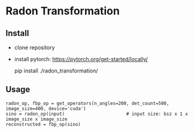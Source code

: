 # Radon Transformation

## Install
- clone repository
- install pytorch: https://pytorch.org/get-started/locally/ 

	pip install ./radon_transformation/
## Usage
```
radon_op, fbp_op = get_operators(n_angles=200, det_count=500, image_size=400, device='cuda')
sino = radon_op(input) 						 # input size: bsz x 1 x image_size x image_size
reconstructed = fbp_op(sino)
```
